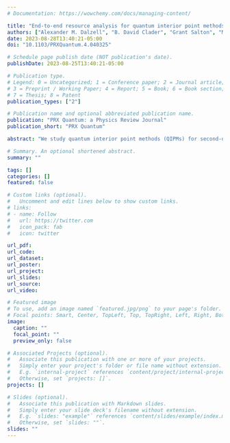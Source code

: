 ```yaml
---
# Documentation: https://wowchemy.com/docs/managing-content/

title: "End-to-end resource analysis for quantum interior point methods and portfolio optimization"
authors: ["Alexander M. Dalzell", "B. David Clader", "Grant Salton", "Mario Berta", "Cedric Yen-Yu Lin", "David Bader", "Nikitas Stamatopoulos", "Martin J. A. Schuetz", "Fernando G. S. L. Brandão", "Helmut G. Katzgraber", "William J. Zeng"]
date: 2023-08-28T13:40:21-05:00
doi: "10.1103/PRXQuantum.4.040325"

# Schedule page publish date (NOT publication's date).
publishDate: 2023-08-25T13:40:21-05:00

# Publication type.
# Legend: 0 = Uncategorized; 1 = Conference paper; 2 = Journal article;
# 3 = Preprint / Working Paper; 4 = Report; 5 = Book; 6 = Book section;
# 7 = Thesis; 8 = Patent
publication_types: ["2"]

# Publication name and optional abbreviated publication name.
publication: "PRX Quantum: a Physics Review Journal"
publication_short: "PRX Quantum"

abstract: "We study quantum interior point methods (QIPMs) for second-order cone programming (SOCP), guided by the example use case of portfolio optimization (PO). We provide a complete quantum circuit-level description of the algorithm from problem input to problem output, making several improvements to the implementation of the QIPM. We report the number of logical qubits and the quantity/depth of non-Clifford T-gates needed to run the algorithm, including constant factors. The resource counts we find depend on instance-specific parameters, such as the condition number of certain linear systems within the problem. To determine the size of these parameters, we perform numerical simulations of small PO instances, which lead to concrete resource estimates for the PO use case. Our numerical results do not probe large enough instance sizes to make conclusive statements about the asymptotic scaling of the algorithm. However, already at small instance sizes, our analysis suggests that, due primarily to large constant pre-factors, poorly conditioned linear systems, and a fundamental reliance on costly quantum state tomography, fundamental improvements to the QIPM are required for it to lead to practical quantum advantage."

# Summary. An optional shortened abstract.
summary: ""

tags: []
categories: []
featured: false

# Custom links (optional).
#   Uncomment and edit lines below to show custom links.
# links:
# - name: Follow
#   url: https://twitter.com
#   icon_pack: fab
#   icon: twitter

url_pdf:
url_code:
url_dataset:
url_poster:
url_project:
url_slides:
url_source:
url_video:

# Featured image
# To use, add an image named `featured.jpg/png` to your page's folder. 
# Focal points: Smart, Center, TopLeft, Top, TopRight, Left, Right, BottomLeft, Bottom, BottomRight.
image:
  caption: ""
  focal_point: ""
  preview_only: false

# Associated Projects (optional).
#   Associate this publication with one or more of your projects.
#   Simply enter your project's folder or file name without extension.
#   E.g. `internal-project` references `content/project/internal-project/index.md`.
#   Otherwise, set `projects: []`.
projects: []

# Slides (optional).
#   Associate this publication with Markdown slides.
#   Simply enter your slide deck's filename without extension.
#   E.g. `slides: "example"` references `content/slides/example/index.md`.
#   Otherwise, set `slides: ""`.
slides: ""
---
```

